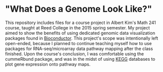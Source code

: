 # "What Does a Genome Look Like?"
This repository includes files for a course project in Albert Kim's Math 241 course, taught at Reed College in the 2015 spring semester. My project aimed to show the benefits of using dedicated genomic data visualization packages found in [Bioconductor](http://www.bioconductor.org/). This project's scope was intentionally left open-ended, because I planned to continue teaching myself how to use packages for RNA-seq/microarray data pathway mapping after the class finished. Upon the course's conclusion, I was comfortable using the cummeRbund package, and was in the midst of using [KEGG](http://www.genome.jp/kegg/pathway.html) databases to plot gene expression onto pathway maps.
